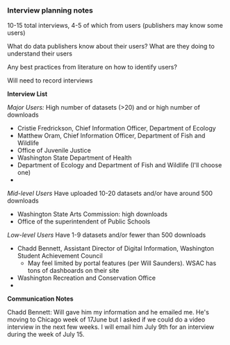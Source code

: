 ### Interview planning notes


10-15 total interviews, 4-5 of which from users (publishers may know some users)

What do data publishers know about their users? What are they doing to understand their users

Any best practices from literature on how to identify users?

Will need to record interviews


**Interview List**

*Major Users:*  High number of datasets (>20) and or high number of downloads
- Cristie Fredrickson, Chief Information Officer, Department of Ecology
- Matthew Oram, Chief Information Officer, Department of Fish and Wildlife
- Office of Juvenile Justice
- Washington State Department of Health
- Department of Ecology and Department of Fish and Wildlife (I'll choose one)
- 


*Mid-level Users* Have uploaded 10-20 datasets and/or have around 500 downloads
- Washington State Arts Commission: high downloads
- Office of the superintendent of Public Schools

*Low-level Users* Have 1-9 datasets and/or fewer than 500 downloads
- Chadd Bennett, Assistant Director of Digital Information, Washington Student Achievement Council
  - May feel limited by portal features (per Will Saunders). WSAC has tons of dashboards on their site
- Washington Recreation and Conservation Office
- 


**Communication Notes**

Chadd Bennett: Will gave him my information and he emailed me. He's moving to Chicago week of 17June but I asked if we could do a video interview in the next few weeks. I will email him July 9th for an interview during the week of July 15.
